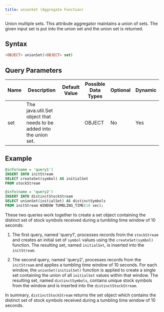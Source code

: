 ```yaml
---
title: unionSet (Aggregate Function)
---
```


Union multiple sets. This attribute aggregator maintains a union of sets. The given input set is put into the union set and the union set is returned.

## Syntax

```sql
<OBJECT> unionSet(<OBJECT> set)
```

## Query Parameters

| Name | Description          | Default Value | Possible Data Types | Optional | Dynamic |
|------|----------------------|---------------|---------------------|----------|---------|
| set  | The java.util.Set object that needs to be added into the union set. |       | OBJECT      | No       | Yes     |

## Example

```sql
@info(name = 'query1')
INSERT INTO initStream
SELECT createSet(symbol) AS initialSet
FROM stockStream

@info(name = 'query2')
INSERT INTO distinctStockStream
SELECT unionSet(initialSet) AS distinctSymbols
FROM initStream WINDOW TUMBLING_TIME(10 sec);
```

These two queries work together to create a set object containing the distinct set of stock symbols received during a tumbling time window of 10 seconds:

1. The first query, named 'query1', processes records from the `stockStream` and creates an initial set of `symbol` values using the `createSet(symbol)` function. The resulting set, named `initialSet`, is inserted into the `initStream`.

2. The second query, named 'query2', processes records from the `initStream` and applies a tumbling time window of 10 seconds. For each window, the `unionSet(initialSet)` function is applied to create a single set containing the union of all `initialSet` values within that window. The resulting set, named `distinctSymbols`, contains unique stock symbols from the window and is inserted into the `distinctStockStream`.

In summary, `distinctStockStream` returns the set object which contains the distinct set of stock symbols received during a tumbling time window of 10 seconds.
